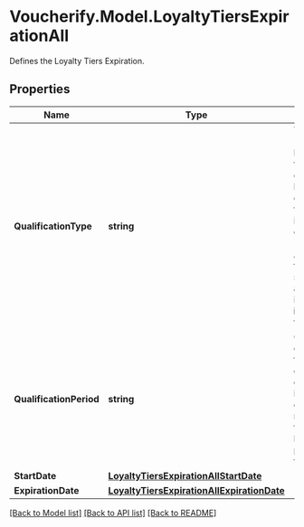 # Voucherify.Model.LoyaltyTiersExpirationAll
Defines the Loyalty Tiers Expiration.

## Properties

Name | Type | Description | Notes
------------ | ------------- | ------------- | -------------
**QualificationType** | **string** | Tier qualification.     &#x60;BALANCE&#x60;: Points balance is based on the customer&#39;s current points balance. Customers qualify for the tier if their points balance is in the points range of the tier.   &#x60;POINTS_IN_PERIOD&#x60;: A customer qualifies for the tier only if the sum of the accumulated points in a **defined time interval** reaches the tier threshold. | [optional] 
**QualificationPeriod** | **string** | Customers can qualify for the tier if they collected enough points in a given time period. So, in addition to the customer having to reach a points range, they also need to have collected the points within a set time period.      | **Period** | **Definition** | |:- --|:- --| | **Calendar Month** | Points collected in one calendar month&lt;br&gt;January, February, March, etc. | | **Calendar Quarter** | Points collected in the quarter&lt;br&gt;- January - March&lt;br&gt;- April - June&lt;br&gt;- July - September&lt;br&gt;- October - December | | **Calendar Half-year** | Points collected in the half-year&lt;br&gt;- January - June&lt;br&gt;- July - December | | **Calendar Year** | Points collected in one calendar year&lt;br&gt;January - December | | [optional] 
**StartDate** | [**LoyaltyTiersExpirationAllStartDate**](LoyaltyTiersExpirationAllStartDate.md) |  | [optional] 
**ExpirationDate** | [**LoyaltyTiersExpirationAllExpirationDate**](LoyaltyTiersExpirationAllExpirationDate.md) |  | [optional] 

[[Back to Model list]](../../README.md#documentation-for-models) [[Back to API list]](../../README.md#documentation-for-api-endpoints) [[Back to README]](../../README.md)

